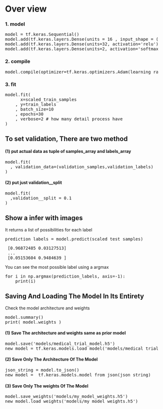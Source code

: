 # Over view 
### 1. model 
<pre>
model = tf.keras.Sequential()
model.add(tf.keras.layers.Dense(units = 16 , input_shape = (1,) , activation =  'relu')) # 1 of shape mean our data is 1 dimensional
model.add(tf.keras.layers.Dense(units=32, activation='relu') )
model.add(tf.keras.layers.Dense(units=2, activation='softmax'))
</pre>
### 2. compile
<pre>
model.compile(optimizer=tf.keras.optimizers.Adam(learning_rate=0.0001), loss='sparse_categorical_crossentropy', metrics=['accuracy'])
</pre>
### 3. fit
<pre>
model.fit(
      x=scaled_train_samples
    , y=train_labels
    , batch_size=10
    , epochs=30
    , verbose=2 # how many detail process have
)
</pre>

## To set validation, There are two method 
#### (1) put actual data as tuple of samples_array and labels_array
<pre>
model.fit(
  , validation_data=(validation_samples,validation_labels)
)
</pre>

#### (2) put just validation__split
<pre>
model.fit(
  ,validation__split = 0.1
)
</pre>

## Show a infer with images 

It returns a list of possibilities for each label
<pre>
prediction_labels = model.predict(scaled_test_samples)
</pre>
<pre>
 [0.96872485 0.03127513]
 ...
 [0.05153604 0.9484639 ]
</pre>
You can see the most possible label using a argmax
<pre>
for i in np.argmax(prediction_labels, axis=-1):
    print(i)
</pre>

## Saving And Loading The Model In Its Entirety
Check the model architecture and weights
<pre>
model.summary()
print( model.weights )
</pre>

#### (1) Save The architecture and weights same as prior model
<pre>
model.save('models/medical_trial_model.h5')
new_model = tf.keras.models.load_model('models/medical_trial_model.h5')
</pre>

#### (2) Save Only The Architecture Of The Model
<pre>
json_string = model.to_json()
new_model =  tf.keras.models.model_from_json(json_string)
</pre>

#### (3) Save Only The weights Of The Model

<pre>
model.save_weights('models/my_model_weights.h5')
new_model.load_weights('models/my_model_weights.h5')
</pre>
